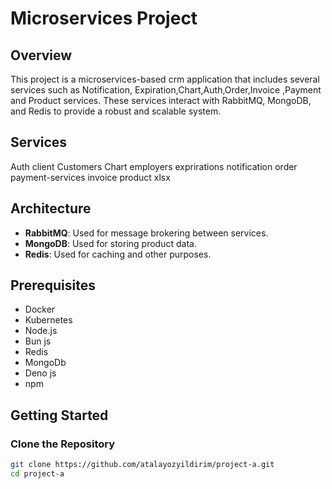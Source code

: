 # Microservices Project

## Overview

This project is a microservices-based crm application that includes several services such as Notification, Expiration,Chart,Auth,Order,Invoice ,Payment and Product services. These services interact with RabbitMQ, MongoDB, and Redis to provide a robust and scalable system.

## Services
Auth
client
Customers
Chart
employers
exprirations
notification
order
payment-services
invoice
product
xlsx

## Architecture

- **RabbitMQ**: Used for message brokering between services.
- **MongoDB**: Used for storing product data.
- **Redis**: Used for caching and other purposes.

## Prerequisites

- Docker
- Kubernetes
- Node.js
- Bun js
- Redis
- MongoDb
- Deno js
- npm

## Getting Started

### Clone the Repository

```sh
git clone https://github.com/atalayozyildirim/project-a.git
cd project-a